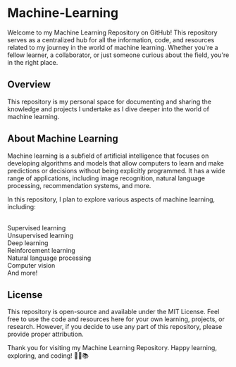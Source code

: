 # Machine-Learning

Welcome to my Machine Learning Repository on GitHub! This repository serves as a centralized hub for all the information, code, and resources related to my journey in the world of machine learning. Whether you're a fellow learner, a collaborator, or just someone curious about the field, you're in the right place.

## Overview

 This repository is my personal space for documenting and sharing the knowledge and projects I undertake as I dive deeper into the world of machine learning.

## About Machine Learning
Machine learning is a subfield of artificial intelligence that focuses on developing algorithms and models that allow computers to learn and make predictions or decisions without being explicitly programmed. It has a wide range of applications, including image recognition, natural language processing, recommendation systems, and more.

In this repository, I plan to explore various aspects of machine learning, including:<br><br>

Supervised learning<br>
Unsupervised learning<br>
Deep learning<br>
Reinforcement learning<br>
Natural language processing<br>
Computer vision<br>
And more!<br>


## License
This repository is open-source and available under the MIT License. Feel free to use the code and resources here for your own learning, projects, or research. However, if you decide to use any part of this repository, please provide proper attribution.

Thank you for visiting my Machine Learning Repository. Happy learning, exploring, and coding! 🚀🤖📚
